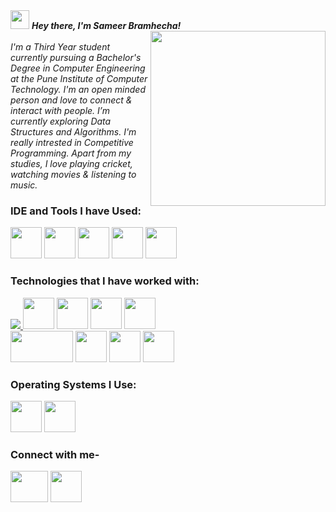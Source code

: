 

<i>
  <img src="https://camo.githubusercontent.com/e8e7b06ecf583bc040eb60e44eb5b8e0ecc5421320a92929ce21522dbc34c891/68747470733a2f2f6d656469612e67697068792e636f6d2f6d656469612f6876524a434c467a6361737252346961377a2f67697068792e676966" height="30px"> 
 <strong>Hey there, I'm Sameer Bramhecha!</strong>
 </i>
<div>
<img align="right" width="280" height="280" src="https://i.giphy.com/media/vhVqGkxDYxAaRbOWVp/giphy.gif" >   
 </div>
<br>
 <i> I'm a Third Year student currently pursuing a Bachelor's Degree in Computer Engineering at the Pune Institute of Computer Technology.
 I'm an open minded person and love to connect & interact with people.
 I’m currently exploring Data Structures and Algorithms.
 I'm really intrested in Competitive Programming.
 Apart from my studies, I love playing cricket, watching movies & listening to music.</i>


### IDE and Tools I have Used:
<div>
<img height="50" width="50" src="https://img.icons8.com/color/48/000000/visual-studio-code-2019.png"/> 
 <img height="50" width="50" src="https://colab.research.google.com/img/colab_favicon_256px.png"/> 
 <img height="50" width="50" src="https://img.icons8.com/color/48/000000/pycharm.png"/> 
 <img height="50" width="50" src="https://seeklogo.com/images/E/eclipse-logo-85FE4BEA34-seeklogo.com.png"/>
 <img height="50" width="50" src="https://upload.wikimedia.org/wikipedia/commons/thumb/3/38/Jupyter_logo.svg/66px-Jupyter_logo.svg.png?20190118024747">
 
</div>

    
### Technologies that I have worked with:
<div>
 <a href="https://www.java.com" target="_blank"> <img src="https://img.icons8.com/color/48/000000/java-coffee-cup-logo.png"/> </a>
 <img height="50" width="50" src="https://img.icons8.com/color/48/000000/c-plus-plus-logo.png" /> 
 <img height="50" width="50" src="https://img.icons8.com/color/48/000000/html-5.png" />  
 <img height="50" width="50" src="https://img.icons8.com/color/48/000000/css3.png" /> 
<img height="50" width="50" src="https://img.icons8.com/color/48/000000/bootstrap.png" />
 <br>
 <img height="50" width="100" src="https://www.vectorlogo.zone/logos/mongodb/mongodb-ar21.svg"/>
 <img height="50" width="50" src="https://www.vectorlogo.zone/logos/mysql/mysql-ar21.svg"/>
 <img height="50" width="50" src="https://www.svgrepo.com/show/303229/microsoft-sql-server-logo.svg"/>
<img height="50" width="50" src="https://img.icons8.com/color/48/000000/python.png" /> 
 
 
 </div>
 
### Operating Systems I Use:
<div>
   <img height="50" width="50" src="https://upload.wikimedia.org/wikipedia/commons/0/0a/Unofficial_Windows_logo_variant_-_2002%E2%80%932012_%28Multicolored%29.svg" /> 
  <img height="50" width="50" src="https://assets.ubuntu.com/v1/29985a98-ubuntu-logo32.png">
  </div>

 ### Connect with me-
[<img height = "50" width = "60" src="https://encrypted-tbn0.gstatic.com/images?q=tbn:ANd9GcTL5iJLydkS-Rpg8vuFF04qj48NnbRJb89d9dARmK4uaj4gK5YL&s" />](https://www.linkedin.com/in/sameer-b-103912129/)
[<img height="50" width="50" src="https://www.freepnglogos.com/uploads/logo-ig-png/logo-ig-instagram-new-logo-vector-download-13.png" />](https://www.instagram.com/sameer_bramhecha/)
